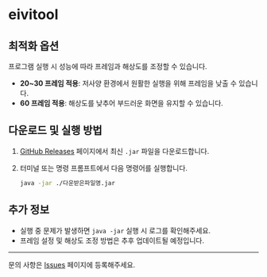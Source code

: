 # eivitool

## 최적화 옵션
프로그램 실행 시 성능에 따라 프레임과 해상도를 조정할 수 있습니다.

- **20~30 프레임 적용**: 저사양 환경에서 원활한 실행을 위해 프레임을 낮출 수 있습니다.
- **60 프레임 적용**: 해상도를 낮추어 부드러운 화면을 유지할 수 있습니다.

## 다운로드 및 실행 방법
1. [GitHub Releases](https://github.com/fluffy-melli/eivitool/releases) 페이지에서 최신 `.jar` 파일을 다운로드합니다.
2. 터미널 또는 명령 프롬프트에서 다음 명령어를 실행합니다.

   ```sh
   java -jar ./다운받은파일명.jar
   ```

## 추가 정보
- 실행 중 문제가 발생하면 `java -jar` 실행 시 로그를 확인해주세요.
- 프레임 설정 및 해상도 조정 방법은 추후 업데이트될 예정입니다.

---
문의 사항은 [Issues](https://github.com/fluffy-melli/eivitool/issues) 페이지에 등록해주세요.